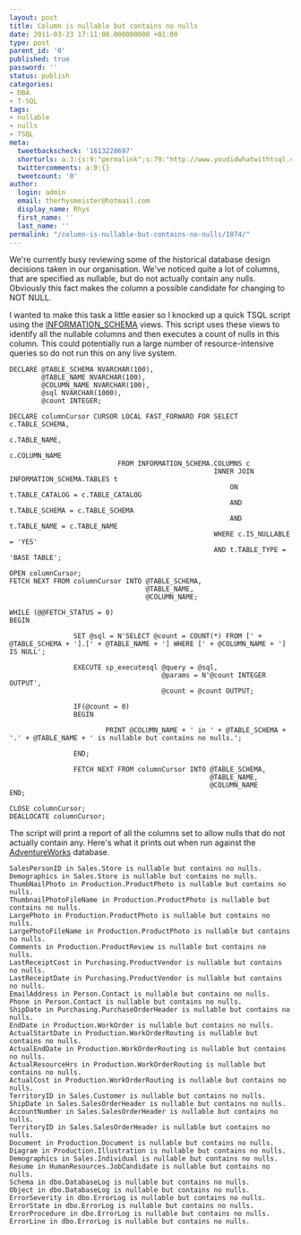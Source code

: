```yaml
---
layout: post
title: Column is nullable but contains no nulls
date: 2011-03-23 17:11:00.000000000 +01:00
type: post
parent_id: '0'
published: true
password: ''
status: publish
categories:
- DBA
- T-SQL
tags:
- nullable
- nulls
- TSQL
meta:
  tweetbackscheck: '1613228697'
  shorturls: a:3:{s:9:"permalink";s:79:"http://www.youdidwhatwithtsql.com/column-is-nullable-but-contains-no-nulls/1074";s:7:"tinyurl";s:26:"http://tinyurl.com/5vy5g2w";s:4:"isgd";s:19:"http://is.gd/bVCg7Z";}
  twittercomments: a:0:{}
  tweetcount: '0'
author:
  login: admin
  email: therhysmeister@hotmail.com
  display_name: Rhys
  first_name: ''
  last_name: ''
permalink: "/column-is-nullable-but-contains-no-nulls/1074/"
---
```

We're currently busy reviewing some of the historical database design decisions taken in our organisation. We've noticed quite a lot of columns, that are specified as nullable, but do not actually contain any nulls. Obviously this fact makes the column a possible candidate for changing to NOT NULL.

I wanted to make this task a little easier so I knocked up a quick TSQL script using the [INFORMATION\_SCHEMA](http://msdn.microsoft.com/en-us/library/ms186778(v=SQL.90).aspx) views. This script uses these views to identify all the nullable columns and then executes a count of nulls in this column. This could potentially run a large number of resource-intensive queries so do not run this on any live system.

```
DECLARE @TABLE_SCHEMA NVARCHAR(100),
        @TABLE_NAME NVARCHAR(100),
        @COLUMN_NAME NVARCHAR(100),
        @sql NVARCHAR(1000),
        @count INTEGER;

DECLARE columnCursor CURSOR LOCAL FAST_FORWARD FOR SELECT c.TABLE_SCHEMA,
                                                          c.TABLE_NAME,
                                                          c.COLUMN_NAME
						   FROM INFORMATION_SCHEMA.COLUMNS c
                                                   INNER JOIN INFORMATION_SCHEMA.TABLES t
                                                       ON t.TABLE_CATALOG = c.TABLE_CATALOG
                                                       AND t.TABLE_SCHEMA = c.TABLE_SCHEMA
                                                       AND t.TABLE_NAME = c.TABLE_NAME
                                                   WHERE c.IS_NULLABLE = 'YES'
                                                   AND t.TABLE_TYPE = 'BASE TABLE';

OPEN columnCursor;
FETCH NEXT FROM columnCursor INTO @TABLE_SCHEMA,
                                  @TABLE_NAME,
                                  @COLUMN_NAME;

WHILE (@@FETCH_STATUS = 0)
BEGIN

                SET @sql = N'SELECT @count = COUNT(*) FROM [' + @TABLE_SCHEMA + '].[' + @TABLE_NAME + '] WHERE [' + @COLUMN_NAME + '] IS NULL';

                EXECUTE sp_executesql @query = @sql,
                                      @params = N'@count INTEGER OUTPUT',
                                      @count = @count OUTPUT;

                IF(@count = 0)
                BEGIN

                        PRINT @COLUMN_NAME + ' in ' + @TABLE_SCHEMA + '.' + @TABLE_NAME + ' is nullable but contains no nulls.';

                END;

                FETCH NEXT FROM columnCursor INTO @TABLE_SCHEMA,
                                                  @TABLE_NAME,
                                                  @COLUMN_NAME
END;

CLOSE columnCursor;
DEALLOCATE columnCursor;
```

The script will print a report of all the columns set to allow nulls that do not actually contain any. Here's what it prints out when run against the [AdventureWorks](http://msftdbprodsamples.codeplex.com/ "AdventureWorks sample database") database.

```
SalesPersonID in Sales.Store is nullable but contains no nulls.
Demographics in Sales.Store is nullable but contains no nulls.
ThumbNailPhoto in Production.ProductPhoto is nullable but contains no nulls.
ThumbnailPhotoFileName in Production.ProductPhoto is nullable but contains no nulls.
LargePhoto in Production.ProductPhoto is nullable but contains no nulls.
LargePhotoFileName in Production.ProductPhoto is nullable but contains no nulls.
Comments in Production.ProductReview is nullable but contains no nulls.
LastReceiptCost in Purchasing.ProductVendor is nullable but contains no nulls.
LastReceiptDate in Purchasing.ProductVendor is nullable but contains no nulls.
EmailAddress in Person.Contact is nullable but contains no nulls.
Phone in Person.Contact is nullable but contains no nulls.
ShipDate in Purchasing.PurchaseOrderHeader is nullable but contains no nulls.
EndDate in Production.WorkOrder is nullable but contains no nulls.
ActualStartDate in Production.WorkOrderRouting is nullable but contains no nulls.
ActualEndDate in Production.WorkOrderRouting is nullable but contains no nulls.
ActualResourceHrs in Production.WorkOrderRouting is nullable but contains no nulls.
ActualCost in Production.WorkOrderRouting is nullable but contains no nulls.
TerritoryID in Sales.Customer is nullable but contains no nulls.
ShipDate in Sales.SalesOrderHeader is nullable but contains no nulls.
AccountNumber in Sales.SalesOrderHeader is nullable but contains no nulls.
TerritoryID in Sales.SalesOrderHeader is nullable but contains no nulls.
Document in Production.Document is nullable but contains no nulls.
Diagram in Production.Illustration is nullable but contains no nulls.
Demographics in Sales.Individual is nullable but contains no nulls.
Resume in HumanResources.JobCandidate is nullable but contains no nulls.
Schema in dbo.DatabaseLog is nullable but contains no nulls.
Object in dbo.DatabaseLog is nullable but contains no nulls.
ErrorSeverity in dbo.ErrorLog is nullable but contains no nulls.
ErrorState in dbo.ErrorLog is nullable but contains no nulls.
ErrorProcedure in dbo.ErrorLog is nullable but contains no nulls.
ErrorLine in dbo.ErrorLog is nullable but contains no nulls.
```
